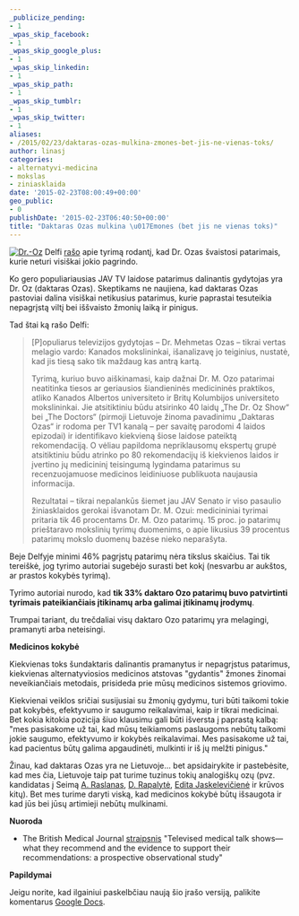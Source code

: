 ```yaml
---
_publicize_pending:
- 1
_wpas_skip_facebook:
- 1
_wpas_skip_google_plus:
- 1
_wpas_skip_linkedin:
- 1
_wpas_skip_path:
- 1
_wpas_skip_tumblr:
- 1
_wpas_skip_twitter:
- 1
aliases:
- /2015/02/23/daktaras-ozas-mulkina-zmones-bet-jis-ne-vienas-toks/
author: linasj
categories:
- alternatyvi-medicina
- mokslas
- ziniasklaida
date: '2015-02-23T08:00:49+00:00'
geo_public:
- 0
publishDate: '2015-02-23T06:40:50+00:00'
title: "Daktaras Ozas mulkina \u017Emones (bet jis ne vienas toks)"
---
```

[![Dr.-Oz](https://farm9.staticflickr.com/8611/16423990189_7b0df21e58_o.jpg)](https://www.flickr.com/photos/110452439@N08/16423990189 "Dr.-Oz by Linas Jakucionis, on Flickr")
Delfi [rašo](http://www.delfi.lt/mokslas/mokslas/moksliskai-nustatyta-kas-antra-daktaro-ozo-rekomendacija-nesamone.d?id=66731432) apie tyrimą rodantį, kad Dr. Ozas švaistosi patarimais, kurie neturi visiškai jokio pagrindo.

Ko gero populiariausias JAV TV laidose patarimus dalinantis gydytojas yra Dr. Oz (daktaras Ozas). Skeptikams ne naujiena, kad daktaras Ozas pastoviai dalina visiškai netikusius patarimus, kurie paprastai tesuteikia nepagrįstą viltį bei iššvaisto žmonių laiką ir pinigus.

Tad štai ką rašo Delfi:

> [P]opuliarus televizijos gydytojas – Dr. Mehmetas Ozas – tikrai vertas melagio vardo: Kanados mokslininkai, išanalizavę jo teiginius, nustatė, kad jis tiesą sako tik maždaug kas antrą kartą.
> 
> Tyrimą, kuriuo buvo aiškinamasi, kaip dažnai Dr. M. Ozo patarimai neatitinka tiesos ar geriausios šiandieninės medicininės praktikos, atliko Kanados Albertos universiteto ir Britų Kolumbijos universiteto mokslininkai. Jie atsitiktiniu būdu atsirinko 40 laidų „The Dr. Oz Show“ bei „The Doctors“ (pirmoji Lietuvoje žinoma pavadinimu „Daktaras Ozas“ ir rodoma per TV1 kanalą – per savaitę parodomi 4 laidos epizodai) ir identifikavo kiekvieną šiose laidose pateiktą rekomendaciją. O vėliau papildoma nepriklausomų ekspertų grupė atsitiktiniu būdu atrinko po 80 rekomendacijų iš kiekvienos laidos ir įvertino jų medicininį teisingumą lygindama patarimus su recenzuojamuose medicinos leidiniuose publikuota naujausia informacija.
> 
> Rezultatai – tikrai nepalankūs šiemet jau JAV Senato ir viso pasaulio žiniasklaidos gerokai išvanotam Dr. M. Ozui: medicininiai tyrimai pritaria tik 46 procentams Dr. M. Ozo patarimų. 15 proc. jo patarimų prieštaravo mokslinių tyrimų duomenims, o apie likusius 39 procentus patarimų mokslo duomenų bazėse nieko neparašyta.


Beje Delfyje minimi 46% pagrįstų patarimų nėra tikslus skaičius. Tai tik tereiškė, jog tyrimo autoriai sugebėjo surasti bet kokį (nesvarbu ar aukštos, ar prastos kokybės tyrimą).

Tyrimo autoriai nurodo, kad **tik 33% daktaro Ozo patarimų buvo patvirtinti tyrimais pateikiančiais įtikinamų arba galimai įtikinamų įrodymų**.

Trumpai tariant, du trečdaliai visų daktaro Ozo patarimų yra melagingi, pramanyti arba neteisingi.

**Medicinos kokybė**

Kiekvienas toks šundaktaris dalinantis pramanytus ir nepagrįstus patarimus, kiekvienas alternatyviosios medicinos atstovas "gydantis" žmones žinomai neveikiančiais metodais, prisideda prie mūsų medicinos sistemos griovimo.

Kiekvienai veiklos sričiai susijusiai su žmonių gydymu, turi būti taikomi tokie pat kokybės, efektyvumo ir saugumo reikalavimai, kaip ir tikrai medicinai. Bet kokia kitokia pozicija šiuo klausimu gali būti išversta į paprastą kalbą: "mes pasisakome už tai, kad mūsų teikiamoms paslaugoms nebūtų taikomi jokie saugumo, efektyvumo ir kokybės reikalavimai. Mes pasisakome už tai, kad pacientus būtų galima apgaudinėti, mulkinti ir iš jų melžti pinigus."

Žinau, kad daktaras Ozas yra ne Lietuvoje... bet apsidairykite ir pastebėsite, kad mes čia, Lietuvoje taip pat turime tuzinus tokių analogiškų ozų (pvz. kandidatas į Seimą [A. Raslanas](http://www.delfi.lt/news/ringas/politics/a-raslanas-naturali-medicina-kylanti-populiarumo-banga.d?id=67156846), [D. Rapalytė](http://www.alfa.lt/straipsnis/49806960/homeopatija-ne-tik-kunui-bet-ir-sielai), [Edita Jaskelevičienė](http://www.balsas.lt/naujiena/825054/pasitikrinkite-nuo-dienos-kuria-gimete-priklauso-ir-jusu-ligos) ir krūvos kitų). Bet mes turime daryti viską, kad medicinos kokybė būtų išsaugota ir kad jūs bei jūsų artimieji nebūtų mulkinami.

**Nuoroda**
* The British Medical Journal [straipsnis](http://www.bmj.com/content/349/bmj.g7346#) "Televised medical talk shows—what they recommend and the evidence to support their recommendations: a prospective observational study"


**Papildymai**

Jeigu norite, kad ilgainiui paskelbčiau naują šio įrašo versiją, palikite komentarus [Google Docs](https://docs.google.com/document/d/10ljXvd8zg29_22CeYkoPkEX633uxrislZKN4FzAK1jY/edit?usp=sharing).
